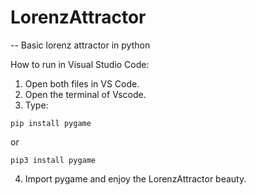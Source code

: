 # LorenzAttractor
-- Basic lorenz attractor in python

How to run in Visual Studio Code:
1) Open both files in VS Code.
2) Open the terminal of Vscode.
3) Type: 
```
pip install pygame
```
or
``` 
pip3 install pygame
```
4) Import pygame and enjoy the LorenzAttractor beauty.
